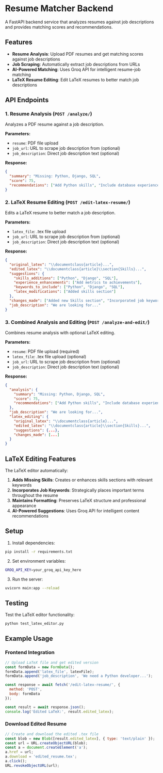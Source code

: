 # Resume Matcher Backend

A FastAPI backend service that analyzes resumes against job descriptions and provides matching scores and recommendations.

## Features

- **Resume Analysis**: Upload PDF resumes and get matching scores against job descriptions
- **Job Scraping**: Automatically extract job descriptions from URLs
- **AI-Powered Matching**: Uses Groq API for intelligent resume-job matching
- **LaTeX Resume Editing**: Edit LaTeX resumes to better match job descriptions

## API Endpoints

### 1. Resume Analysis (`POST /analyze/`)
Analyzes a PDF resume against a job description.

**Parameters:**
- `resume`: PDF file upload
- `job_url`: URL to scrape job description from (optional)
- `job_description`: Direct job description text (optional)

**Response:**
```json
{
  "summary": "Missing: Python, Django, SQL",
  "score": 75,
  "recommendations": ["Add Python skills", "Include database experience"]
}
```

### 2. LaTeX Resume Editing (`POST /edit-latex-resume/`)
Edits a LaTeX resume to better match a job description.

**Parameters:**
- `latex_file`: .tex file upload
- `job_url`: URL to scrape job description from (optional)
- `job_description`: Direct job description text (optional)

**Response:**
```json
{
  "original_latex": "\\documentclass{article}...",
  "edited_latex": "\\documentclass{article}\\section{Skills}...",
  "suggestions": {
    "skills_additions": ["Python", "Django", "SQL"],
    "experience_enhancements": ["Add metrics to achievements"],
    "keywords_to_include": ["Python", "Django", "SQL"],
    "latex_modifications": ["Added skills section"]
  },
  "changes_made": ["Added new Skills section", "Incorporated job keywords"],
  "job_description": "We are looking for..."
}
```

### 3. Combined Analysis and Editing (`POST /analyze-and-edit/`)
Combines resume analysis with optional LaTeX editing.

**Parameters:**
- `resume`: PDF file upload (required)
- `latex_file`: .tex file upload (optional)
- `job_url`: URL to scrape job description from (optional)
- `job_description`: Direct job description text (optional)

**Response:**
```json
{
  "analysis": {
    "summary": "Missing: Python, Django, SQL",
    "score": 75,
    "recommendations": ["Add Python skills", "Include database experience"]
  },
  "job_description": "We are looking for...",
  "latex_editing": {
    "original_latex": "\\documentclass{article}...",
    "edited_latex": "\\documentclass{article}\\section{Skills}...",
    "suggestions": {...},
    "changes_made": [...]
  }
}
```

## LaTeX Editing Features

The LaTeX editor automatically:

1. **Adds Missing Skills**: Creates or enhances skills sections with relevant keywords
2. **Incorporates Job Keywords**: Strategically places important terms throughout the resume
3. **Maintains Formatting**: Preserves LaTeX structure and professional appearance
4. **AI-Powered Suggestions**: Uses Groq API for intelligent content recommendations

## Setup

1. Install dependencies:
```bash
pip install -r requirements.txt
```

2. Set environment variables:
```bash
GROQ_API_KEY=your_groq_api_key_here
```

3. Run the server:
```bash
uvicorn main:app --reload
```

## Testing

Test the LaTeX editor functionality:
```bash
python test_latex_editor.py
```

## Example Usage

### Frontend Integration
```javascript
// Upload LaTeX file and get edited version
const formData = new FormData();
formData.append('latex_file', latexFile);
formData.append('job_description', 'We need a Python developer...');

const response = await fetch('/edit-latex-resume/', {
  method: 'POST',
  body: formData
});

const result = await response.json();
console.log('Edited LaTeX:', result.edited_latex);
```

### Download Edited Resume
```javascript
// Create and download the edited .tex file
const blob = new Blob([result.edited_latex], { type: 'text/plain' });
const url = URL.createObjectURL(blob);
const a = document.createElement('a');
a.href = url;
a.download = 'edited_resume.tex';
a.click();
URL.revokeObjectURL(url);
```
